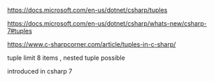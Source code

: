
https://docs.microsoft.com/en-us/dotnet/csharp/tuples

https://docs.microsoft.com/en-us/dotnet/csharp/whats-new/csharp-7#tuples

https://www.c-sharpcorner.com/article/tuples-in-c-sharp/

tuple limit 8 items , nested tuple possible

introduced in csharp 7
